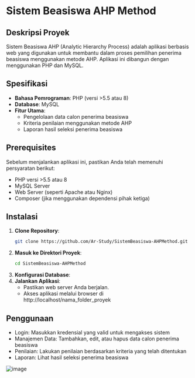 # Sistem Beasiswa AHP Method

## Deskripsi Proyek

Sistem Beasiswa AHP (Analytic Hierarchy Process) adalah aplikasi berbasis web yang digunakan untuk membantu dalam proses pemilihan penerima beasiswa menggunakan metode AHP. Aplikasi ini dibangun dengan menggunakan PHP dan MySQL.

## Spesifikasi

- **Bahasa Pemrograman**: PHP (versi >5.5 atau 8)
- **Database**: MySQL
- **Fitur Utama**:
  - Pengelolaan data calon penerima beasiswa
  - Kriteria penilaian menggunakan metode AHP
  - Laporan hasil seleksi penerima beasiswa

## Prerequisites

Sebelum menjalankan aplikasi ini, pastikan Anda telah memenuhi persyaratan berikut:

- PHP versi >5.5 atau 8
- MySQL Server
- Web Server (seperti Apache atau Nginx)
- Composer (jika menggunakan dependensi pihak ketiga)

## Instalasi

1. **Clone Repository**:
   ```bash
   git clone https://github.com/Ar-Study/SistemBeasiswa-AHPMethod.git
2. **Masuk ke Direktori Proyek**:
   ```bash
   cd SistemBeasiswa-AHPMethod
3. **Konfigurasi Database**:
3. **Jalankan Aplikasi**:
     - Pastikan web server Anda berjalan.
     -  Akses aplikasi melalui browser di http://localhost/nama_folder_proyek

## Penggunaan

- Login: Masukkan kredensial yang valid untuk mengakses sistem
- Manajemen Data: Tambahkan, edit, atau hapus data calon penerima beasiswa
- Penilaian: Lakukan penilaian berdasarkan kriteria yang telah ditentukan
- Laporan: Lihat hasil seleksi penerima beasiswa

![image](https://github.com/user-attachments/assets/cb725c93-7ad6-47c8-acbd-d9d60f477f17)

